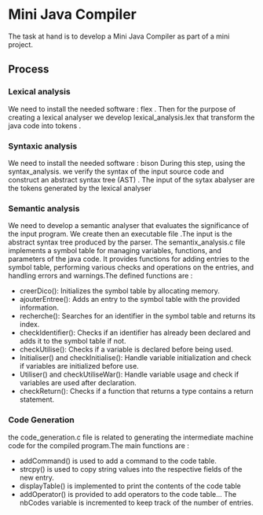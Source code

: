 # Mini Java Compiler
The task at hand is to develop a Mini Java Compiler as part of a mini project. 


## Process

### Lexical analysis 

We need to install the needed software : flex .
Then for the purpose of creating a lexical analyser we develop lexical_analysis.lex that transform the java code into tokens .

### Syntaxic analysis 

We need to install the needed software : bison
During this step, using the syntax_analysis. we  verify the syntax of the input source code and construct an abstract syntax tree (AST) . The input of the sytax abalyser are the tokens generated by the lexical analyser

### Semantic analysis 

We need to develop a semantic analyser that evaluates the significance of the input program. We create then an executable file .The input is the abstract syntax tree produced by the parser. 
The semantix_analysis.c file implements a symbol table for managing variables, functions, and parameters of the java code. It provides functions for adding entries to the symbol table, performing various checks and operations on the entries, and handling errors and warnings.The defined functions are :
* creerDico(): Initializes the symbol table by allocating memory.
* ajouterEntree(): Adds an entry to the symbol table with the provided information.
* recherche(): Searches for an identifier in the symbol table and returns its index.
* checkIdentifier(): Checks if an identifier has already been declared and adds it to the symbol table if not.
* checkUtilise(): Checks if a variable is declared before being used.
* Initialiser() and checkInitialise(): Handle variable initialization and check if variables are initialized before use.
* Utiliser() and checkUtiliseWar(): Handle variable usage and check if variables are used after declaration.
* checkReturn(): Checks if a function that returns a type contains a return statement.

### Code Generation
the code_generation.c file is related to generating the intermediate machine code for the compiled program.The main functions are :
* addCommand() is used to add a command to the code table.
* strcpy() is used to copy string values into the respective fields of the new entry.
* displayTable() is implemented to print the contents of the code table
* addOperator() is provided to add operators to the code table...
The nbCodes variable is incremented to keep track of the number of entries.

